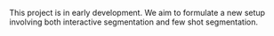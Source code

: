 This project is in early development. We aim to formulate a new setup involving both interactive segmentation and few shot segmentation.